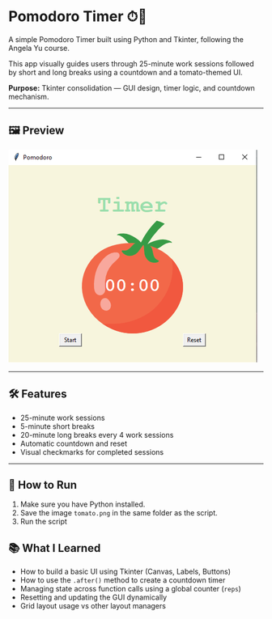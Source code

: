 # Pomodoro Timer ⏱🍅

A simple Pomodoro Timer built using Python and Tkinter, following the Angela Yu course.

This app visually guides users through 25-minute work sessions followed by short and long breaks using a countdown and a tomato-themed UI.


**Purpose:** Tkinter consolidation — GUI design, timer logic, and countdown mechanism.

---

## 🖼 Preview

![Screenshot](screenshot.png)

---

## 🛠 Features
- 25-minute work sessions
- 5-minute short breaks
- 20-minute long breaks every 4 work sessions
- Automatic countdown and reset
- Visual checkmarks for completed sessions

---

## 📁 How to Run

1. Make sure you have Python installed.
2. Save the image `tomato.png` in the same folder as the script.
3. Run the script

## 📚 What I Learned

- How to build a basic UI using Tkinter (Canvas, Labels, Buttons)
- How to use the `.after()` method to create a countdown timer
- Managing state across function calls using a global counter (`reps`)
- Resetting and updating the GUI dynamically
- Grid layout usage vs other layout managers
